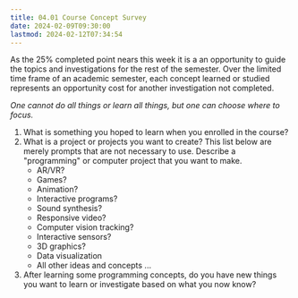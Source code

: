 ```yaml
---
title: 04.01 Course Concept Survey
date: 2024-02-09T09:30:00
lastmod: 2024-02-12T07:34:54
---
```


As the 25% completed point nears this week it is a an opportunity to guide the topics and investigations for the rest of the semester. Over the limited time frame of an academic semester, each concept learned or studied represents an opportunity cost for another investigation not completed.

_One cannot do all things or learn all things, but one can choose where to focus._

1. What is something you hoped to learn when you enrolled in the course?
2. What is a project or projects you want to create? This list below are merely prompts that are not necessary to use. Describe a "programming" or computer project that you want to make.
   - AR/VR?
   - Games?
   - Animation?
   - Interactive programs?
   - Sound synthesis?
   - Responsive video?
   - Computer vision tracking?
   - Interactive sensors?
   - 3D graphics?
   - Data visualization
   - All other ideas and concepts ...
3. After learning some programming concepts, do you have new things you want to learn or investigate based on what you now know?
